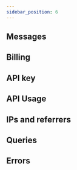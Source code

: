 ```yaml
---
sidebar_position: 6
---
```



## Messages 



## Billing



## API key


## API Usage


## IPs and referrers



## Queries 


## Errors